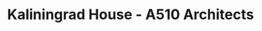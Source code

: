 ---
title: 'Kaliningrad House - A510 Architects'
description: 'Kaliningrad House - A510 Architects'

layout: project
permalink: /projects/:path
image: /images/projects/kaliningrad-house/kaliningrad-house-01_1600w.jpg


weight: 33

name: Kaliningrad House

type: Residential
area: 153 m2
location: Kalinigrad
year: 2021
---
